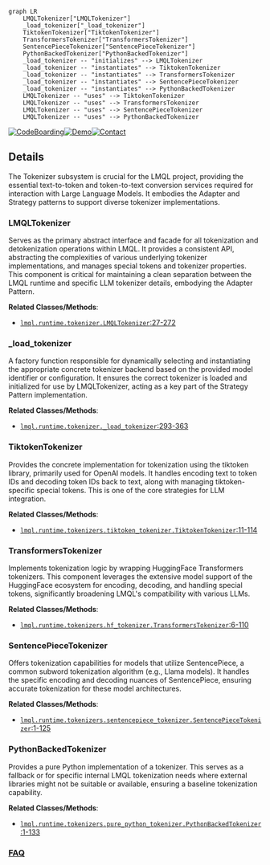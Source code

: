 ```mermaid
graph LR
    LMQLTokenizer["LMQLTokenizer"]
    _load_tokenizer["_load_tokenizer"]
    TiktokenTokenizer["TiktokenTokenizer"]
    TransformersTokenizer["TransformersTokenizer"]
    SentencePieceTokenizer["SentencePieceTokenizer"]
    PythonBackedTokenizer["PythonBackedTokenizer"]
    _load_tokenizer -- "initializes" --> LMQLTokenizer
    _load_tokenizer -- "instantiates" --> TiktokenTokenizer
    _load_tokenizer -- "instantiates" --> TransformersTokenizer
    _load_tokenizer -- "instantiates" --> SentencePieceTokenizer
    _load_tokenizer -- "instantiates" --> PythonBackedTokenizer
    LMQLTokenizer -- "uses" --> TiktokenTokenizer
    LMQLTokenizer -- "uses" --> TransformersTokenizer
    LMQLTokenizer -- "uses" --> SentencePieceTokenizer
    LMQLTokenizer -- "uses" --> PythonBackedTokenizer
```

[![CodeBoarding](https://img.shields.io/badge/Generated%20by-CodeBoarding-9cf?style=flat-square)](https://github.com/CodeBoarding/CodeBoarding)[![Demo](https://img.shields.io/badge/Try%20our-Demo-blue?style=flat-square)](https://www.codeboarding.org/demo)[![Contact](https://img.shields.io/badge/Contact%20us%20-%20contact@codeboarding.org-lightgrey?style=flat-square)](mailto:contact@codeboarding.org)

## Details

The Tokenizer subsystem is crucial for the LMQL project, providing the essential text-to-token and token-to-text conversion services required for interaction with Large Language Models. It embodies the Adapter and Strategy patterns to support diverse tokenizer implementations.

### LMQLTokenizer
Serves as the primary abstract interface and facade for all tokenization and detokenization operations within LMQL. It provides a consistent API, abstracting the complexities of various underlying tokenizer implementations, and manages special tokens and tokenizer properties. This component is critical for maintaining a clean separation between the LMQL runtime and specific LLM tokenizer details, embodying the Adapter Pattern.


**Related Classes/Methods**:

- <a href="https://github.com/eth-sri/lmql/blob/main/src/lmql/runtime/tokenizer.py#L27-L272" target="_blank" rel="noopener noreferrer">`lmql.runtime.tokenizer.LMQLTokenizer`:27-272</a>


### _load_tokenizer
A factory function responsible for dynamically selecting and instantiating the appropriate concrete tokenizer backend based on the provided model identifier or configuration. It ensures the correct tokenizer is loaded and initialized for use by LMQLTokenizer, acting as a key part of the Strategy Pattern implementation.


**Related Classes/Methods**:

- <a href="https://github.com/eth-sri/lmql/blob/main/src/lmql/runtime/tokenizer.py#L293-L363" target="_blank" rel="noopener noreferrer">`lmql.runtime.tokenizer._load_tokenizer`:293-363</a>


### TiktokenTokenizer
Provides the concrete implementation for tokenization using the tiktoken library, primarily used for OpenAI models. It handles encoding text to token IDs and decoding token IDs back to text, along with managing tiktoken-specific special tokens. This is one of the core strategies for LLM integration.


**Related Classes/Methods**:

- <a href="https://github.com/eth-sri/lmql/blob/main/src/lmql/runtime/tokenizers/tiktoken_tokenizer.py#L11-L114" target="_blank" rel="noopener noreferrer">`lmql.runtime.tokenizers.tiktoken_tokenizer.TiktokenTokenizer`:11-114</a>


### TransformersTokenizer
Implements tokenization logic by wrapping HuggingFace Transformers tokenizers. This component leverages the extensive model support of the HuggingFace ecosystem for encoding, decoding, and handling special tokens, significantly broadening LMQL's compatibility with various LLMs.


**Related Classes/Methods**:

- <a href="https://github.com/eth-sri/lmql/blob/main/src/lmql/runtime/tokenizers/hf_tokenizer.py#L6-L110" target="_blank" rel="noopener noreferrer">`lmql.runtime.tokenizers.hf_tokenizer.TransformersTokenizer`:6-110</a>


### SentencePieceTokenizer
Offers tokenization capabilities for models that utilize SentencePiece, a common subword tokenization algorithm (e.g., Llama models). It handles the specific encoding and decoding nuances of SentencePiece, ensuring accurate tokenization for these model architectures.


**Related Classes/Methods**:

- <a href="https://github.com/eth-sri/lmql/blob/main/src/lmql/runtime/tokenizers/sentencepiece_tokenizer.py#L1-L125" target="_blank" rel="noopener noreferrer">`lmql.runtime.tokenizers.sentencepiece_tokenizer.SentencePieceTokenizer`:1-125</a>


### PythonBackedTokenizer
Provides a pure Python implementation of a tokenizer. This serves as a fallback or for specific internal LMQL tokenization needs where external libraries might not be suitable or available, ensuring a baseline tokenization capability.


**Related Classes/Methods**:

- <a href="https://github.com/eth-sri/lmql/blob/main/src/lmql/runtime/tokenizers/pure_python_tokenizer.py#L1-L133" target="_blank" rel="noopener noreferrer">`lmql.runtime.tokenizers.pure_python_tokenizer.PythonBackedTokenizer`:1-133</a>




### [FAQ](https://github.com/CodeBoarding/GeneratedOnBoardings/tree/main?tab=readme-ov-file#faq)